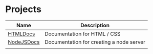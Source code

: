 # Projects
| Name                      | Description                              |
| ------------------------- | ---------------------------------------- |
| [HTMLDocs](HTMLDocs.md)   | Documentation for HTML / CSS             |
| [NodeJSDocs](NodeDocs.md) | Documentation for creating a node server |
|                           |                                          |
